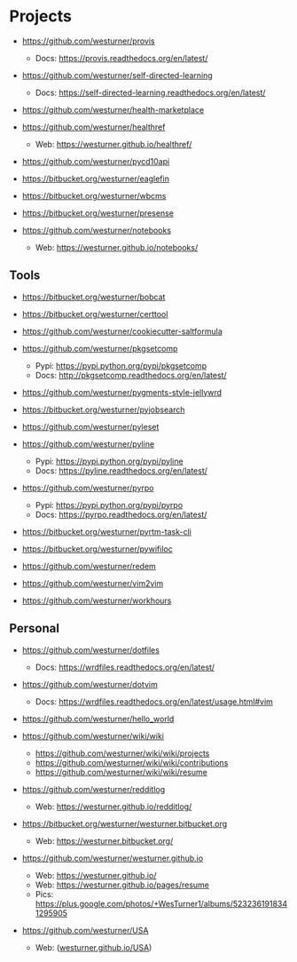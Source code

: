 Projects
===========

* https://github.com/westurner/provis

  * Docs: https://provis.readthedocs.org/en/latest/

* https://github.com/westurner/self-directed-learning

  * Docs: https://self-directed-learning.readthedocs.org/en/latest/
  
* https://github.com/westurner/health-marketplace
* https://github.com/westurner/healthref

  * Web: https://westurner.github.io/healthref/
  
* https://github.com/westurner/pycd10api
* https://bitbucket.org/westurner/eaglefin
* https://bitbucket.org/westurner/wbcms
* https://bitbucket.org/westurner/presense
* https://github.com/westurner/notebooks

  * Web: https://westurner.github.io/notebooks/


Tools
-------

* https://bitbucket.org/westurner/bobcat
* https://bitbucket.org/westurner/certtool
* https://github.com/westurner/cookiecutter-saltformula
* https://github.com/westurner/pkgsetcomp

  * Pypi: https://pypi.python.org/pypi/pkgsetcomp
  * Docs: http://pkgsetcomp.readthedocs.org/en/latest/
  
* https://github.com/westurner/pygments-style-jellywrd
* https://bitbucket.org/westurner/pyjobsearch
* https://github.com/westurner/pyleset
* https://github.com/westurner/pyline

  * Pypi: https://pypi.python.org/pypi/pyline
  * Docs: https://pyline.readthedocs.org/en/latest/
  
* https://github.com/westurner/pyrpo

  * Pypi: https://pypi.python.org/pypi/pyrpo
  * Docs: https://pyrpo.readthedocs.org/en/latest/
  
* https://bitbucket.org/westurner/pyrtm-task-cli
* https://bitbucket.org/westurner/pywifiloc
* https://github.com/westurner/redem
* https://github.com/westurner/vim2vim
* https://github.com/westurner/workhours

Personal
----------

* https://github.com/westurner/dotfiles

  * Docs: https://wrdfiles.readthedocs.org/en/latest/
  
* https://github.com/westurner/dotvim

  * Docs: https://wrdfiles.readthedocs.org/en/latest/usage.html#vim
  
* https://github.com/westurner/hello_world
* https://github.com/westurner/wiki/wiki

  * https://github.com/westurner/wiki/wiki/projects
  * https://github.com/westurner/wiki/wiki/contributions
  * https://github.com/westurner/wiki/wiki/resume

* https://github.com/westurner/redditlog

  * Web: https://westurner.github.io/redditlog/
  
* https://bitbucket.org/westurner/westurner.bitbucket.org

  * Web: https://westurner.bitbucket.org/
  
* https://github.com/westurner/westurner.github.io

  * Web: https://westurner.github.io/
  * Web: https://westurner.github.io/pages/resume
  * Pics: https://plus.google.com/photos/+WesTurner1/albums/5232361918341295905
  
* https://github.com/westurner/USA

  * Web: ([westurner.github.io/USA](https://westurner.github.io/USA/))
